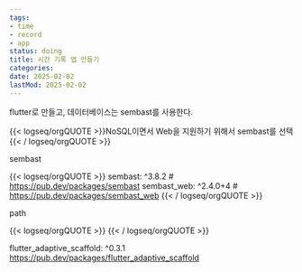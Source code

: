 ```yaml
---
tags:
- time
- record
- app
status: doing
title: 시간 기록 앱 만들기
categories:
date: 2025-02-02
lastMod: 2025-02-02
---
```





flutter로 만들고, 데이터베이스는 sembast를 사용한다.

{{< logseq/orgQUOTE >}}NoSQL이면서 Web을 지원하기 위해서 sembast를 선택
{{< / logseq/orgQUOTE >}}

sembast

{{< logseq/orgQUOTE >}}  sembast: ^3.8.2 # https://pub.dev/packages/sembast
  sembast_web: ^2.4.0+4 # https://pub.dev/packages/sembast_web
{{< / logseq/orgQUOTE >}}

path

{{< logseq/orgQUOTE >}}
{{< / logseq/orgQUOTE >}}

flutter_adaptive_scaffold: ^0.3.1 https://pub.dev/packages/flutter_adaptive_scaffold











